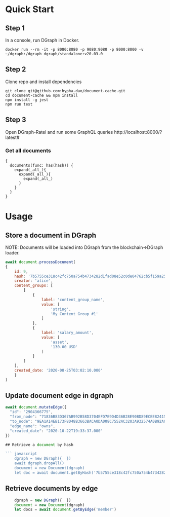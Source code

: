 # Quick Start

## Step 1
In a console, run DGraph in Docker. 
```
docker run --rm -it -p 8080:8080 -p 9080:9080 -p 8000:8000 -v ~/dgraph:/dgraph dgraph/standalone:v20.03.0
```
## Step 2
Clone repo and install dependencies
```
git clone git@github.com:hypha-dao/document-cache.git
cd document-cache && npm install
npm install -g jest
npm run test
```

## Step 3
Open DGraph-Ratel and run some GraphQL queries
http://localhost:8000/?latest#

### Get all documents
```
{
  documents(func: has(hash)) {
    expand(_all_){
      expand(_all_){
        expand(_all_)
      }
    }
  }
}
```

# Usage
## Store a document in DGraph
NOTE: Documents will be loaded into DGraph from the blockchain->DGraph loader. 

``` javascript
await document.processDocument(
{
    id: 9,
    hash: '7b5755ce318c42fc750a754b4734282d1fad08e52c0de04762cb5f159a253c24',
    creator: 'alice',
    content_groups: [
        [
            {
                label: 'content_group_name',
                value: [
                    'string',
                    'My Content Group #1'
                ]
            },
            {
                label: 'salary_amount',
                value: [
                    'asset',
                    '130.00 USD'
                ]
            }
        ]
    ],
    created_date: '2020-08-25T03:02:10.000'
    }
)
```
## Update document edge in dgraph
``` javascript
await document.mutateEdge({
  "id": "2904366775",
  "from_node": "71836B83D367AB992B58D3704EFD7E9D4D36B28E90BD89ECEE82415F7CA34528",
  "to_node": "9EA1A14EB173F8D48B3663BACA0DA008C7552AC3203A932574A0B92A95C1F148",
  "edge_name": "owns",
  "created_date": "2020-10-22T19:33:37.000"
})

## Retrieve a document by hash

``` javascript
    dgraph = new DGraph({  })
    await dgraph.dropAll()
    document = new Document(dgraph)
    let doc = await document.getByHash('7b5755ce318c42fc750a754b4734282d1fad08e52c0de04762cb5f159a253c24')

```

## Retrieve documents by edge

``` javascript
    dgraph = new DGraph({  })
    document = new Document(dgraph)
    let docs = await document.getByEdge('member')
```

